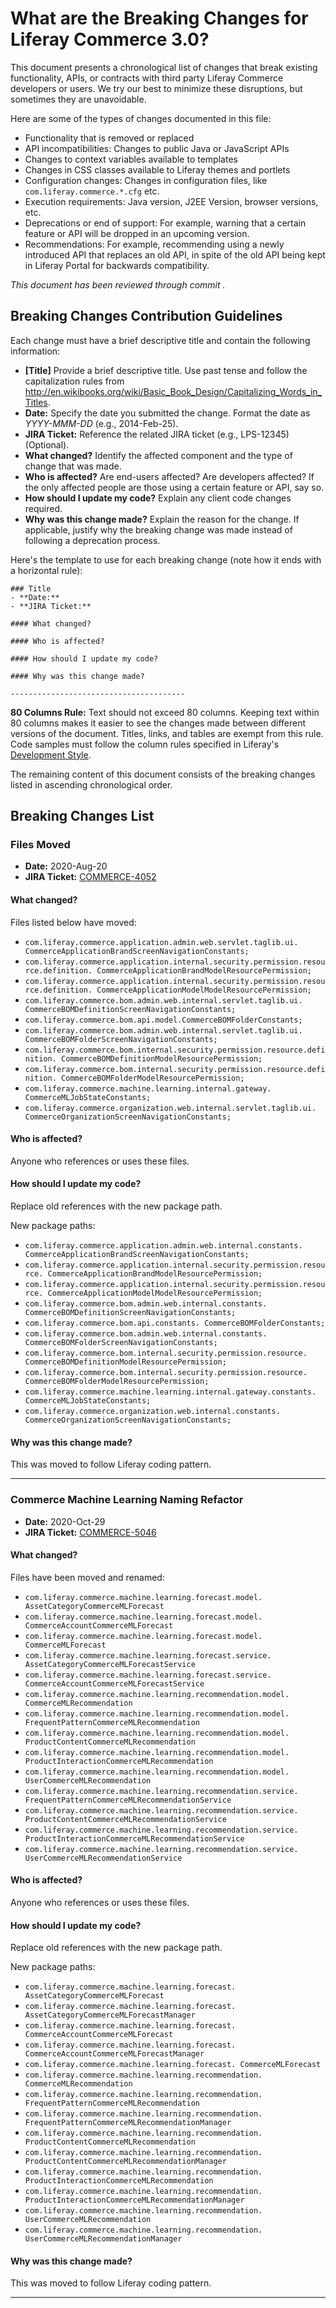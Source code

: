 # What are the Breaking Changes for Liferay Commerce 3.0?

This document presents a chronological list of changes that break existing
functionality, APIs, or contracts with third party Liferay Commerce developers or users.
We try our best to minimize these disruptions, but sometimes they are
unavoidable.

Here are some of the types of changes documented in this file:

* Functionality that is removed or replaced
* API incompatibilities: Changes to public Java or JavaScript APIs
* Changes to context variables available to templates
* Changes in CSS classes available to Liferay themes and portlets
* Configuration changes: Changes in configuration files, like
  `com.liferay.commerce.*.cfg` etc.
* Execution requirements: Java version, J2EE Version, browser versions, etc.
* Deprecations or end of support: For example, warning that a certain
  feature or API will be dropped in an upcoming version.
* Recommendations: For example, recommending using a newly introduced API that
  replaces an old API, in spite of the old API being kept in Liferay Portal for
  backwards compatibility.

*This document has been reviewed through commit .*

## Breaking Changes Contribution Guidelines

Each change must have a brief descriptive title and contain the following
information:

* **[Title]** Provide a brief descriptive title. Use past tense and follow
  the capitalization rules from
  <http://en.wikibooks.org/wiki/Basic_Book_Design/Capitalizing_Words_in_Titles>.
* **Date:** Specify the date you submitted the change. Format the date as
  *YYYY-MMM-DD* (e.g., 2014-Feb-25).
* **JIRA Ticket:** Reference the related JIRA ticket (e.g., LPS-12345)
  (Optional).
* **What changed?** Identify the affected component and the type of change that
  was made.
* **Who is affected?** Are end-users affected? Are developers affected? If the
  only affected people are those using a certain feature or API, say so.
* **How should I update my code?** Explain any client code changes required.
* **Why was this change made?** Explain the reason for the change. If
  applicable, justify why the breaking change was made instead of following a
  deprecation process.

Here's the template to use for each breaking change (note how it ends with a
horizontal rule):

```
### Title
- **Date:**
- **JIRA Ticket:**

#### What changed?

#### Who is affected?

#### How should I update my code?

#### Why was this change made?

---------------------------------------
```

**80 Columns Rule:** Text should not exceed 80 columns. Keeping text within 80
columns makes it easier to see the changes made between different versions of
the document. Titles, links, and tables are exempt from this rule. Code samples
must follow the column rules specified in Liferay's
[Development Style](http://www.liferay.com/community/wiki/-/wiki/Main/Liferay+development+style).

The remaining content of this document consists of the breaking changes listed
in ascending chronological order.

## Breaking Changes List

### Files Moved
- **Date:** 2020-Aug-20
- **JIRA Ticket:** [COMMERCE-4052](https://issues.liferay.com/browse/COMMERCE-4052)

#### What changed?

Files listed below have moved:

- `com.liferay.commerce.application.admin.web.servlet.taglib.ui.
CommerceApplicationBrandScreenNavigationConstants;`
- `com.liferay.commerce.application.internal.security.permission.resource.definition.
CommerceApplicationBrandModelResourcePermission;`
- `com.liferay.commerce.application.internal.security.permission.resource.definition.
CommerceApplicationModelModelResourcePermission;`
- `com.liferay.commerce.bom.admin.web.internal.servlet.taglib.ui.
CommerceBOMDefinitionScreenNavigationConstants;`
- `com.liferay.commerce.bom.api.model.CommerceBOMFolderConstants;`
- `com.liferay.commerce.bom.admin.web.internal.servlet.taglib.ui.
CommerceBOMFolderScreenNavigationConstants;`
- `com.liferay.commerce.bom.internal.security.permission.resource.definition.
CommerceBOMDefinitionModelResourcePermission;`
- `com.liferay.commerce.bom.internal.security.permission.resource.definition.
CommerceBOMFolderModelResourcePermission;`
- `com.liferay.commerce.machine.learning.internal.gateway.
CommerceMLJobStateConstants;`
- `com.liferay.commerce.organization.web.internal.servlet.taglib.ui.
CommerceOrganizationScreenNavigationConstants;`

#### Who is affected?

Anyone who references or uses these files.

#### How should I update my code?
Replace old references with the new package path.

New package paths:
- `com.liferay.commerce.application.admin.web.internal.constants.
CommerceApplicationBrandScreenNavigationConstants;`
- `com.liferay.commerce.application.internal.security.permission.resource.
CommerceApplicationBrandModelResourcePermission;`
- `com.liferay.commerce.application.internal.security.permission.resource.
CommerceApplicationModelModelResourcePermission;`
- `com.liferay.commerce.bom.admin.web.internal.constants.
CommerceBOMDefinitionScreenNavigationConstants;`
- `com.liferay.commerce.bom.api.constants.
CommerceBOMFolderConstants;`
- `com.liferay.commerce.bom.admin.web.internal.constants.
CommerceBOMFolderScreenNavigationConstants;`
- `com.liferay.commerce.bom.internal.security.permission.resource.
CommerceBOMDefinitionModelResourcePermission;`
- `com.liferay.commerce.bom.internal.security.permission.resource.
CommerceBOMFolderModelResourcePermission;`
- `com.liferay.commerce.machine.learning.internal.gateway.constants.
CommerceMLJobStateConstants;`
- `com.liferay.commerce.organization.web.internal.constants.
CommerceOrganizationScreenNavigationConstants;`

#### Why was this change made?

This was moved to follow Liferay coding pattern.

---------------------------------------
### Commerce Machine Learning Naming Refactor
- **Date:** 2020-Oct-29
- **JIRA Ticket:** [COMMERCE-5046](https://issues.liferay.com/browse/COMMERCE-5046)

#### What changed?

Files have been moved and renamed:

- `com.liferay.commerce.machine.learning.forecast.model.
AssetCategoryCommerceMLForecast`
- `com.liferay.commerce.machine.learning.forecast.model.
CommerceAccountCommerceMLForecast`
- `com.liferay.commerce.machine.learning.forecast.model.
CommerceMLForecast`
- `com.liferay.commerce.machine.learning.forecast.service.
AssetCategoryCommerceMLForecastService`
- `com.liferay.commerce.machine.learning.forecast.service.
CommerceAccountCommerceMLForecastService`
- `com.liferay.commerce.machine.learning.recommendation.model.
CommerceMLRecommendation`
- `com.liferay.commerce.machine.learning.recommendation.model.
FrequentPatternCommerceMLRecommendation`
- `com.liferay.commerce.machine.learning.recommendation.model.
ProductContentCommerceMLRecommendation`
- `com.liferay.commerce.machine.learning.recommendation.model.
ProductInteractionCommerceMLRecommendation`
- `com.liferay.commerce.machine.learning.recommendation.model.
UserCommerceMLRecommendation`
- `com.liferay.commerce.machine.learning.recommendation.service.
FrequentPatternCommerceMLRecommendationService`
- `com.liferay.commerce.machine.learning.recommendation.service.
ProductContentCommerceMLRecommendationService`
- `com.liferay.commerce.machine.learning.recommendation.service.
ProductInteractionCommerceMLRecommendationService`
- `com.liferay.commerce.machine.learning.recommendation.service.
UserCommerceMLRecommendationService`

#### Who is affected?

Anyone who references or uses these files.

#### How should I update my code?

Replace old references with the new package path.

New package paths:

- `com.liferay.commerce.machine.learning.forecast.
AssetCategoryCommerceMLForecast`
- `com.liferay.commerce.machine.learning.forecast.
AssetCategoryCommerceMLForecastManager`
- `com.liferay.commerce.machine.learning.forecast.
CommerceAccountCommerceMLForecast`
- `com.liferay.commerce.machine.learning.forecast.
CommerceAccountCommerceMLForecastManager`
- `com.liferay.commerce.machine.learning.forecast.
CommerceMLForecast`
- `com.liferay.commerce.machine.learning.recommendation.
CommerceMLRecommendation`
- `com.liferay.commerce.machine.learning.recommendation.
FrequentPatternCommerceMLRecommendation`
- `com.liferay.commerce.machine.learning.recommendation.
FrequentPatternCommerceMLRecommendationManager`
- `com.liferay.commerce.machine.learning.recommendation.
ProductContentCommerceMLRecommendation`
- `com.liferay.commerce.machine.learning.recommendation.
ProductContentCommerceMLRecommendationManager`
- `com.liferay.commerce.machine.learning.recommendation.
ProductInteractionCommerceMLRecommendation`
- `com.liferay.commerce.machine.learning.recommendation.
ProductInteractionCommerceMLRecommendationManager`
- `com.liferay.commerce.machine.learning.recommendation.
UserCommerceMLRecommendation`
- `com.liferay.commerce.machine.learning.recommendation.
UserCommerceMLRecommendationManager`

#### Why was this change made?

This was moved to follow Liferay coding pattern.

---------------------------------------